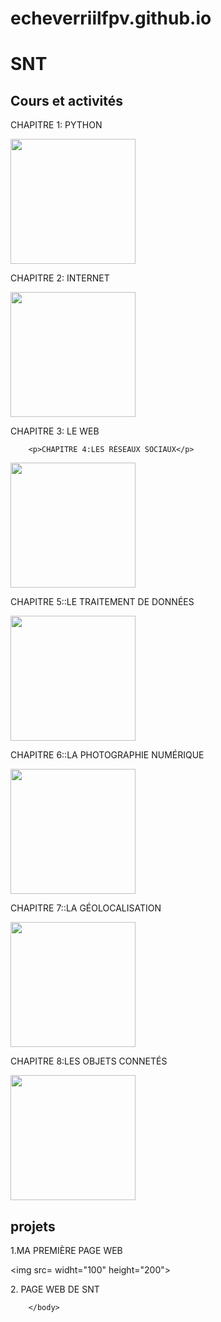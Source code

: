 # echeverriilfpv.github.io
<html> 
	<head>
		<meta charset="utf-8" />
                <h1>SNT</h1>
        </head>
        <body>
        <h2>Cours et activités</h2>
        <p>CHAPITRE 1: PYTHON</p>
        <img src=https://upload.wikimedia.org/wikipedia/commons/thumb/c/c3/Python-logo-notext.svg/1200px-Python-logo-notext.svg.png/
widht="100"
height="200">
        <p>CHAPITRE 2: INTERNET</p>
<img src=https://f.hubspotusercontent20.net/hubfs/5115875/01%20Servicios%20de%20internet_%2030%20caracteri%CC%81sticas%20para%20contratar%20el%20mejor%20copia.png/
widht="100"
height="200">
        <p>CHAPITRE 3: LE WEB</p>

        <p>CHAPITRE 4:LES RÉSEAUX SOCIAUX</p>
<img src=https://www.apacom.fr/wp-content/uploads/2019/05/reseaux-sociaux-agence.jpg/
widht="100"
height="200">
        <p>CHAPITRE 5::LE TRAITEMENT DE DONNÉES</p>
<img src=https://donnees-rgpd.fr/wp-content/uploads/2019/12/a-quoi-sert-registre-traitements.jpg/
widht="100"
height="200">
        <p>CHAPITRE 6::LA PHOTOGRAPHIE NUMÉRIQUE</p>
<img src=https://www.lhommetendance.fr/wp-content/uploads/2017/10/La-photographie-num%C3%A9rique-615x438.jpg/
widht="100"
height="200">
        <p>CHAPITRE 7::LA GÉOLOCALISATION</p>
<img src=https://www.hubone.fr/data/2021/03/hubone-1617194109-700x500.png/
widht="100"
height="200">
        <p>CHAPITRE 8:LES OBJETS CONNETÉS</p>
<img src=https://hominance.com/wp-content/uploads/2020/04/shutterstock_1039128847-1-1024x784.jpg/
widht="100"
height="200">
        <h2>projets</h2>
        <p>1.MA PREMIÈRE PAGE WEB</p>
<img src=
widht="100"
height="200">
        <p>2. PAGE WEB DE SNT</p>

        </body>
</html> 
